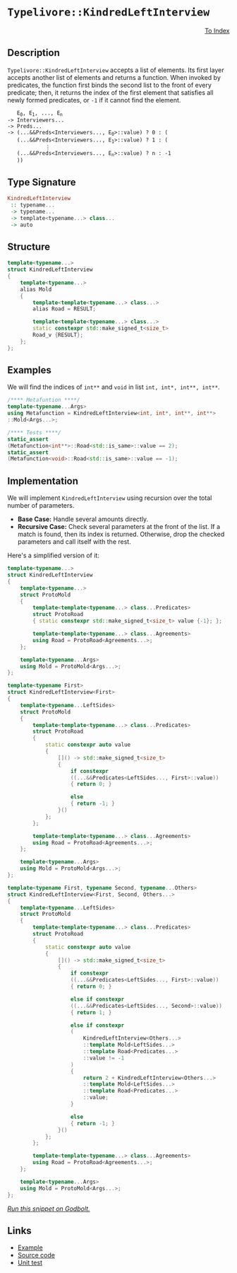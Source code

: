 <!-- Copyright 2024 Feng Mofan
SPDX-License-Identifier: Apache-2.0 -->

# `Typelivore::KindredLeftInterview`

<p style='text-align: right;'><a href="../../../facilities/metafunctions.md#typelivore-kindred-left-interview">To Index</a></p>

## Description

`Typelivore::KindredLeftInterview` accepts a list of elements.
Its first layer accepts another list of elements and returns a function.
When invoked by predicates, the function first binds the second list to the front of every predicate;
then, it returns the index of the first element that satisfies all newly formed predicates, or `-1` if it cannot find the element.

<pre><code>   E<sub>0</sub>, E<sub>1</sub>, ..., E<sub>n</sub>
-> Interviewers...
-> Preds...
-> (...&&Preds&lt;Interviewers..., E<sub>0</sub>&gt;::value) ? 0 : (
   (...&&Preds&lt;Interviewers..., E<sub>1</sub>&gt;::value) ? 1 : (
            &vellip;
   (...&&Preds&lt;Interviewers..., E<sub>n</sub>&gt;::value) ? n : -1
   ))</code></pre>

## Type Signature

```Haskell
KindredLeftInterview
 :: typename...
 -> typename...
 -> template<typename...> class...
 -> auto
```

## Structure

```C++
template<typename...>
struct KindredLeftInterview
{
    template<typename...>
    alias Mold
    {
        template<template<typename...> class...>
        alias Road = RESULT;

        template<template<typename...> class...>
        static constexpr std::make_signed_t<size_t>
        Road_v {RESULT};
    };  
};
```

## Examples

We will find the indices of `int**` and `void` in list `int, int*, int**, int**`.

```C++
/**** Metafuntion ****/
template<typename...Args>
using Metafunction = KindredLeftInterview<int, int*, int**, int**>
::Mold<Args...>;

/**** Tests ****/
static_assert
(Metafunction<int**>::Road<std::is_same>::value == 2);
static_assert
(Metafunction<void>::Road<std::is_same>::value == -1);
```

## Implementation

We will implement `KindredLeftInterview` using recursion over the total number of parameters.

- **Base Case:** Handle several amounts directly.
- **Recursive Case:** Check several parameters at the front of the list.
If a match is found, then its index is returned.
Otherwise, drop the checked parameters and call itself with the rest.

Here's a simplified version of it:

```C++
template<typename...>
struct KindredLeftInterview
{
    template<typename...>
    struct ProtoMold
    {
        template<template<typename...> class...Predicates>
        struct ProtoRoad
        { static constexpr std::make_signed_t<size_t> value {-1}; };

        template<template<typename...> class...Agreements>
        using Road = ProtoRoad<Agreements...>;
    };

    template<typename...Args>
    using Mold = ProtoMold<Args...>;
};

template<typename First>
struct KindredLeftInterview<First>
{
    template<typename...LeftSides>
    struct ProtoMold
    {
        template<template<typename...> class...Predicates>
        struct ProtoRoad
        {   
            static constexpr auto value 
            {
                []() -> std::make_signed_t<size_t>
                {
                    if constexpr 
                    ((...&&Predicates<LeftSides..., First>::value))
                    { return 0; }

                    else
                    { return -1; }
                }()
            };
        };

        template<template<typename...> class...Agreements>
        using Road = ProtoRoad<Agreements...>;
    };

    template<typename...Args>
    using Mold = ProtoMold<Args...>;
};

template<typename First, typename Second, typename...Others>
struct KindredLeftInterview<First, Second, Others...>
{
    template<typename...LeftSides>
    struct ProtoMold
    {
        template<template<typename...> class...Predicates>
        struct ProtoRoad
        {   
            static constexpr auto value 
            {
                []() -> std::make_signed_t<size_t>
                {
                    if constexpr 
                    ((...&&Predicates<LeftSides..., First>::value))
                    { return 0; }

                    else if constexpr 
                    ((...&&Predicates<LeftSides..., Second>::value))
                    { return 1; }

                    else if constexpr
                    (
                        KindredLeftInterview<Others...>
                        ::template Mold<LeftSides...>
                        ::template Road<Predicates...>
                        ::value != -1
                    )
                    { 
                        return 2 + KindredLeftInterview<Others...>
                        ::template Mold<LeftSides...>
                        ::template Road<Predicates...>
                        ::value; 
                    }

                    else
                    { return -1; }
                }()
            };
        };

        template<template<typename...> class...Agreements>
        using Road = ProtoRoad<Agreements...>;
    };

    template<typename...Args>
    using Mold = ProtoMold<Args...>;
};
```

[*Run this snippet on Godbolt.*](https://godbolt.org/#z:OYLghAFBqd5QCxAYwPYBMCmBRdBLAF1QCcAaPECAMzwBtMA7AQwFtMQByARg9KtQYEAysib0QXACx8BBAKoBnTAAUAHpwAMvAFYTStJg1DIApACYAQuYukl9ZATwDKjdAGFUtAK4sGIAKz%2BpK4AMngMmAByPgBGmMQSZgDMpAAOqAqETgwe3r4BQemZjgJhEdEscQlcybaY9iUMQgRMxAS5Pn6BdQ3Zza0EZVGx8YkpCi1tHfndEwNDFVVjAJS2qF7EyOwcAPQAVAeHR8cnezsmGgCC%2B4cA1AAimKmujMh4mAq3R%2BdXN6f/xx%2BlwuwOS4WQ3iwtxMSTcBAAns8APoEYhMQgKGHYEHmJLgyGYaGw5ATdBYKhYnG/AE0wEgv57W4ASRYqXobEETEaX0OQIZtIBQJBBEwrIMIphcMRjFYmAAdArKVcJsQvA5bgBpcLoYiYdAhTBUAhMwTxABu7wA7jiAOxWK63R23EVirmYSUI57MNgKuVKy5O24qtUEW7KYioIgAWU86BBgZMdvjgadLrZbo9ovTEthnplPsVSWwtwhTAUCl94b1eFEIsxReTKaDqJDYYjRAASqgmHGHU3oXbm1yayWBBNMKpUsRm%2BgQCAWEwANaYJGZYARdAoyWZABeK4IWNuZrEXkJiYsAFouIn7jCLAPb0l7cC%2B020%2BL3bmsx%2BPdLvfLC2LUty19S5gF1UVGAIetsVfFMvEyIxbi7HsiXuNtI1QFC41hMCII5aDfUpJ9GwfO8qQDVNvwzXM/1lUDiGAGDSIQ8JgFuGNaHQNCMOjWNJUuRiK0A8irhvUSX0ud8aKlL1ZVuAAxPBiAmf1g3VLUGB1PUDSNE0RWIC1MGtWElJUg8GzEpM4OknNZPzAC5V04Q8CwZi4PU0Nw0wzje0ox1z1IwNbM/OFqLsvN/yIosSwMECFSrfBaw%2Bf1%2B2bVV1W8ztuz8tLzydIL%2BzmRxkFHBhx0nacmC8IgjxPM84Ly6z/LSlMTH8Kx/HuCBlluC9D1JOcF2XVc8HXPUt1hXd91S1qm0Cxq5pTPAqDKiqp2hRalqdKAiLMAA2cx9sSms3XrNxnKEVyPl9UhFOU1SiznY9vEwZZlkK7aAsHXUCA2Bhbg0O8yLEravvqJRPq%2B/Lfv%2BvrryfEGWu2m8eqhhMbUfZ8mqxii0pCzNXQiuiCz9GLgOEuU8MwSDBHc5GnVYpDsJ4rKsJygTwJpgjKeI7GCsxiTSIJ2i5NJwSmNmx0mfY3zWfbVBfIEoTouxEirNx0GpPC0LIvksyJjuvW2FuIRMDQLSjZJxyAHkCAQeJ6c8zVtV1fVDWNU1DKtSUDYIO6zYt9A7rth2VNV21%2BcdEX7KihVLuu%2BnA2dtmlbghaGejnXCezXXrdV2Ky0pk7kqToqW0yhXsKh/KArB5OWhKtaRUq25qtql7T02zO2uar6Co69rut6/qYsG%2BclxXNcN0mtxpsm2Ce6aqP%2B6dFbm4nDb0aW3bFQOo6S7OyUE7c277vMrFnvq97t7mmHMD%2B4gAaBxHxK11eUwhwl14t9bp1v1qu8/T7wOofOsx8PZXVPgqAO5sBA4WwFfV6N965LXvo/AGCN7xv0kh/QMX9bg/zHC3KcAC0oQDIUtTS2l3Z6S9kZEybhQ6Owjqg/uc4QocX4rCE%2BN0RJsK%2BhwnWyEOawjAXwsmi88H9iQV3MAYAYToSvJQpsH0BHL27tIpssMn63DMNCSwLstJu2cvpc0PtYTMPDvwpeq8hFE0JErHhkDE6sNsewkAnDq5iLdqdOsbitEplkZ%2BbB6j%2Bw4JUZ/WgkMwnzR%2Bg/OGyjX6C1iQ%2BNGAjxLqx7pk58UMY75PzoBQu8UqZc1ptBKW8FELsRZoo3i7Meyc3wlBXmDYskY01rgqiDjfxi0chLMu0tqlcK4vLHy3C3ADIjlknJFF%2BQCj5EcW42BVCsDZISb49IBR0i1gyDiD8mBUC8IIbIPIDhAgKX0hiktLKXBlvsloRyGAOFOXU6hJiPZmO9sZSU4R/aEMEHsO6fyDjAsBXsf0c4nGTJViJGZ1I7gABUPjQTOWcEExUaxIiLvEA8VwIBRgOU8l5AhfngsviAbxc8CCzhAHgBQq5ZQUs7meJIj50JmA%2BlkzFyBsXllxSCAlRLjkkoYJKM0qBXIUqpePeljK2DMvqmhOpV4uUWA4KsWgnB/C8D8BwLQpBUCcDcNYawQZ1ibDPMkHgpACCaA1asRcARJByg0AADjMGYAAnF6rg/h3Vuq4DaG00gtUcEkLwFgEgNAaFIHqg1RqOC8AUCAWNdr9UatIHAWAMBEAgHWAQVINVyCUDQKyOg8RIiyk4KoN1%2B0Lz7UkLcYAyBSpSDlGYXg1YiDEFcnofgggRBiHYFIGQghFAqHUBm0guguCkEtGiVInAeCau1bq%2B1hrOA2xqkW0MqBVq1vrY25trbbjtv0RADw5b6D/2tcsXg6atCrAgEgMtqQK1kAoBAN9H6QDACkGYPgdADIpogDEDdMRwitHhMu3gkHmDEHhDbGI2hzbpptWWgiNsGC0Bg9OrAMQvDADcGIaJsHSBYAXEYcQ%2BHlJobwGaD4G6JzmxqtsG1fz6gbtoHgGIaJEMeCwBu1EeAo3cF4Ix4gMQMiYEeFR4APGjD2tWFQAwTEABqVobZenIwO4QohxCjr0xOtQG7Z36EMMYU1lh9C8ZTZAVYqBUiNBTRwC8pJFGmEsNYMwCbJO9rcvAVYdh6POAgK4aYfg52hHCMMSoow51FCyAISLegkuNAWCMaoPRQtNEmO0TwnQ9AhdFf0NomX4vZbmFMQr%2BQ53VcGLFxYCXgsWq2BIVdHAdVxo3Ym24h6G1NpbW2l1F7cCEBIAYpIXB722uU6sB2PZRg9VIE6yQSQ5ReqSCGjQkgzCSH2jG/w%2B0vX6E4BG0gUbptyn2lwfabqvWBv2v4SQfqtv7R69OxNybU1zYzc%2B3NL7807uLV%2Bn9N6q1sE4K0FgZobQXiYIXJCXAvVyi4K6rt%2BAe19rnXpodhnpDGaUKZ6duhAMLqYEu8TnXuvxt4Im7dhaaq3H3f1utg2kfsRR2j11txL2oGvfEKbnKH3Kaza%2BgX76b0lu/ZL39pYjAo64LGmgtAQOUHA9O%2BD0HyPa8Q8h1DDhyOYagth3DG6CNEZI7QMj4mKOikszRg1%2BBdQvMY65g1LHkBsfI5xsNBqeN8eg4J7YBqRNiZtZJ6TSg5OO7YmL1TTANNaZ03bvHBmR2E9kCZqdBqycWaU15qwNnA/2ZW05lznB3M0s89Ziwvn6f%2BcTkFnLoqXBaVS9FrSFWliJYyMlnItWotpH7xlprWXiv1Fy2VgreRh8lcaDPnvCXbD5c76v%2BY4/KsdbWBsdrM2ztdfXV9zgbOj1NoV1z1H6ONB8/Gz2qbM3Rf/YW5gJbCQVthou1d1Hu2bT%2BC9WDSSD2wO1e0%2BwTU4B%2BzTTF2zTzQLV3Rl3B0rWrQ4Bh2PRYAUDNFKjNG5w/AmExwmwC37VkHx0zzHXkGJ1zx0BABSApypxXUP1p16y3RBz3QPXQMwOwNwLOlDH50F1vSSCSFm0fUzSByQM/VLTlxvRACwNSFSCRBwK9SRDwIICRFUEbSAzV0dg1wgyg0Q11z0KQxQzQ2NwFywxwzw2d0wEI2I1I1cxtUo0d1D14Bd3o3d2Y1UFYxFF91NH914ED343hBD2E17Qjwk3iGj1kwd2o3j3%2Bz4DUwUE02Mm00YF0xIIzwkCz3HUoLMxoILys28xLzsxbwr2yFcx2EGiLx8z83iACyYwc1b0aHb3cCHz0Bi3KAnz72KGyHX3S2yGXyqyn1KzX1aPqyGMX3ywGOKxGLn2mM3w6O3wPwUDaxHRp2PwgI4H6w4KwKPG4LrF4Pv0m1xCfz%2ByfVf3f0oE62/xAG9TlEEMCF22Vw0EEJtHu3APp0gNsF%2BxEPelWxAEkH8E2yDRtBjTdUkF9S4A9QOkPySHWI%2BKTVOIdUP07XeM3QRJ%2BNWEk0yGcEkCAA%3D%3D%3D)

## Links

- [Example](../../../code/facilities/metafunctions/typelivore/kindred_left_interview/implementation.hpp)
- [Source code](../../../../conceptrodon/typelivore/kindred_left_interview.hpp)
- [Unit test](../../../../tests/unit/metafunctions/typelivore/kindred_left_interview.test.hpp)

